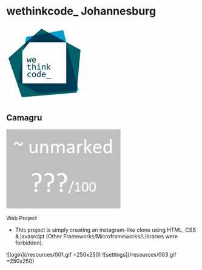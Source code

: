 # wethinkcode_ Johannesburg

![wethinkcode_ logo](resources/wtc.gif)

## Camagru

![final mark](resources/Camagru-finalmark.png)

Web Project

- This project is simply creating an instagram-like clone using HTML, CSS & javasrcipt (Other Frameworks/Microframeworks/Libraries were forbidden).  

![login](/resources/001.gif =250x250)
![settings](/resources/003.gif =250x250)
